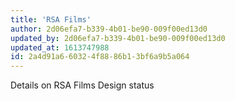 ```yaml
---
title: 'RSA Films'
author: 2d06efa7-b339-4b01-be90-009f00ed13d0
updated_by: 2d06efa7-b339-4b01-be90-009f00ed13d0
updated_at: 1613747988
id: 2a4d91a6-6032-4f88-86b1-3bf6a9b5a064
---
```

Details on RSA Films Design status